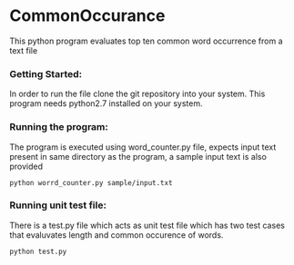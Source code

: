 # CommonOccurance
This python program evaluates top ten common word occurrence from a text file

### Getting Started:
In order to run the file clone the git repository into your system. This program needs python2.7 installed on your system.

### Running the program:
The program is executed using word_counter.py file, expects input text present in same directory as the program, a sample input text is also provided

``` python worrd_counter.py sample/input.txt ```

### Running unit test file:
There is a test.py file which acts as unit test file which has two test cases that evaluvates length and common occurence of words.

``` python test.py ```





